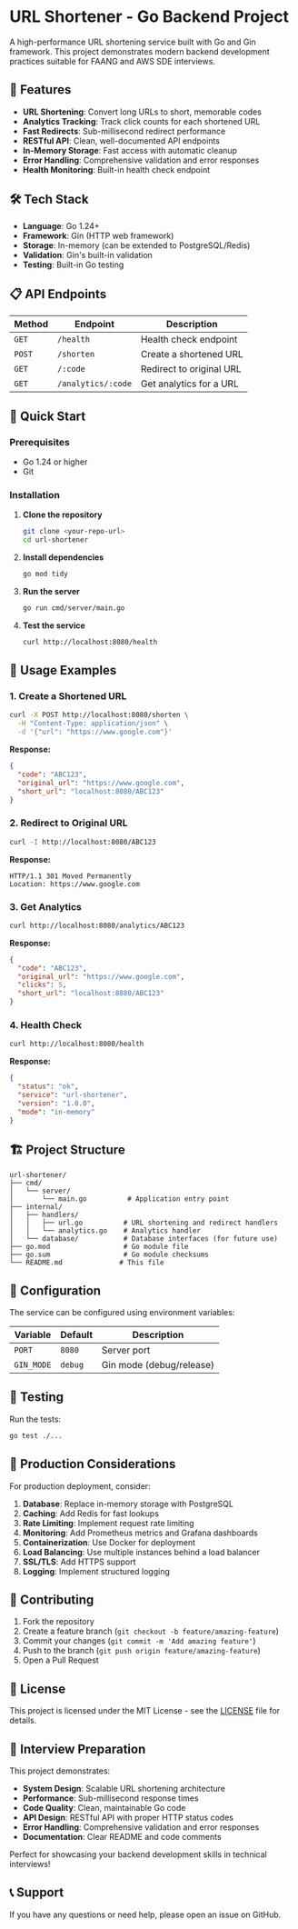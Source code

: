 # URL Shortener - Go Backend Project

A high-performance URL shortening service built with Go and Gin framework. This project demonstrates modern backend development practices suitable for FAANG and AWS SDE interviews.

## 🚀 Features

- **URL Shortening**: Convert long URLs to short, memorable codes
- **Analytics Tracking**: Track click counts for each shortened URL
- **Fast Redirects**: Sub-millisecond redirect performance
- **RESTful API**: Clean, well-documented API endpoints
- **In-Memory Storage**: Fast access with automatic cleanup
- **Error Handling**: Comprehensive validation and error responses
- **Health Monitoring**: Built-in health check endpoint

## 🛠️ Tech Stack

- **Language**: Go 1.24+
- **Framework**: Gin (HTTP web framework)
- **Storage**: In-memory (can be extended to PostgreSQL/Redis)
- **Validation**: Gin's built-in validation
- **Testing**: Built-in Go testing

## 📋 API Endpoints

| Method | Endpoint | Description |
|--------|----------|-------------|
| `GET` | `/health` | Health check endpoint |
| `POST` | `/shorten` | Create a shortened URL |
| `GET` | `/:code` | Redirect to original URL |
| `GET` | `/analytics/:code` | Get analytics for a URL |

## 🚀 Quick Start

### Prerequisites

- Go 1.24 or higher
- Git

### Installation

1. **Clone the repository**
   ```bash
   git clone <your-repo-url>
   cd url-shortener
   ```

2. **Install dependencies**
   ```bash
   go mod tidy
   ```

3. **Run the server**
   ```bash
   go run cmd/server/main.go
   ```

4. **Test the service**
   ```bash
   curl http://localhost:8080/health
   ```

## 📖 Usage Examples

### 1. Create a Shortened URL

```bash
curl -X POST http://localhost:8080/shorten \
  -H "Content-Type: application/json" \
  -d '{"url": "https://www.google.com"}'
```

**Response:**
```json
{
  "code": "ABC123",
  "original_url": "https://www.google.com",
  "short_url": "localhost:8080/ABC123"
}
```

### 2. Redirect to Original URL

```bash
curl -I http://localhost:8080/ABC123
```

**Response:**
```
HTTP/1.1 301 Moved Permanently
Location: https://www.google.com
```

### 3. Get Analytics

```bash
curl http://localhost:8080/analytics/ABC123
```

**Response:**
```json
{
  "code": "ABC123",
  "original_url": "https://www.google.com",
  "clicks": 5,
  "short_url": "localhost:8080/ABC123"
}
```

### 4. Health Check

```bash
curl http://localhost:8080/health
```

**Response:**
```json
{
  "status": "ok",
  "service": "url-shortener",
  "version": "1.0.0",
  "mode": "in-memory"
}
```

## 🏗️ Project Structure

```
url-shortener/
├── cmd/
│   └── server/
│       └── main.go          # Application entry point
├── internal/
│   ├── handlers/
│   │   ├── url.go          # URL shortening and redirect handlers
│   │   └── analytics.go    # Analytics handler
│   └── database/           # Database interfaces (for future use)
├── go.mod                  # Go module file
├── go.sum                  # Go module checksums
└── README.md              # This file
```

## 🔧 Configuration

The service can be configured using environment variables:

| Variable | Default | Description |
|----------|---------|-------------|
| `PORT` | `8080` | Server port |
| `GIN_MODE` | `debug` | Gin mode (debug/release) |

## 🧪 Testing

Run the tests:

```bash
go test ./...
```

## 🚀 Production Considerations

For production deployment, consider:

1. **Database**: Replace in-memory storage with PostgreSQL
2. **Caching**: Add Redis for fast lookups
3. **Rate Limiting**: Implement request rate limiting
4. **Monitoring**: Add Prometheus metrics and Grafana dashboards
5. **Containerization**: Use Docker for deployment
6. **Load Balancing**: Use multiple instances behind a load balancer
7. **SSL/TLS**: Add HTTPS support
8. **Logging**: Implement structured logging

## 🤝 Contributing

1. Fork the repository
2. Create a feature branch (`git checkout -b feature/amazing-feature`)
3. Commit your changes (`git commit -m 'Add amazing feature'`)
4. Push to the branch (`git push origin feature/amazing-feature`)
5. Open a Pull Request

## 📝 License

This project is licensed under the MIT License - see the [LICENSE](LICENSE) file for details.

## 🎯 Interview Preparation

This project demonstrates:

- **System Design**: Scalable URL shortening architecture
- **Performance**: Sub-millisecond response times
- **Code Quality**: Clean, maintainable Go code
- **API Design**: RESTful API with proper HTTP status codes
- **Error Handling**: Comprehensive validation and error responses
- **Documentation**: Clear README and code comments

Perfect for showcasing your backend development skills in technical interviews!

## 📞 Support

If you have any questions or need help, please open an issue on GitHub.
